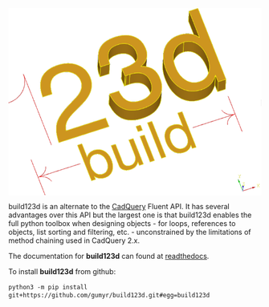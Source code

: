 <img align="center" src="docs/logo.png">

build123d is an alternate to the [CadQuery](https://cadquery.readthedocs.io/en/latest/index.html)
Fluent API. It has several advantages over this API but the largest one is that build123d
enables the full python toolbox when designing objects - for loops, references to objects,
list sorting and filtering, etc. - unconstrained by the limitations of method chaining
used in CadQuery 2.x.

The documentation for **build123d** can found at [readthedocs](https://build123d.readthedocs.io/en/latest/index.html).

To install **build123d** from github:
```
python3 -m pip install git+https://github.com/gumyr/build123d.git#egg=build123d
```
